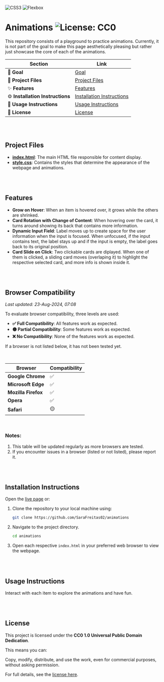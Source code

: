 ![CSS3](https://img.shields.io/badge/CSS3-%231572B6.svg?&style=flat&logo=css3&logoColor=white) ![Flexbox](https://img.shields.io/badge/Flexbox-1572B6?style=flat&logo=css3&logoColor=white)

# Animations ![License: CC0](https://img.shields.io/badge/License-CC0_1.0-lightgrey.svg)

This repository consists of a playground to practice animations. Currently, it is not part of the goal to make this page aesthetically pleasing but rather just showcase the core of each of the animations.

| Section                          | Link                                                    |
| -------------------------------- | ------------------------------------------------------- |
| 🎯 **Goal**                      | [Goal](#goal)                                           |
| 📁 **Project Files**             | [Project Files](#project-files)                         |
| ✨ **Features**                  | [Features](#features)                                   |
| ⚙️ **Installation Instructions** | [Installation Instructions](#installation-instructions) |
| 📝 **Usage Instructions**        | [Usage Instructions](#usage-instructions)               |
| 📜 **License**                   | [License](#license)                                     |

<br>
<br>

## Project Files

- **[index.html](index.html)**: The main HTML file responsible for content display.
- **[style.css](style.css)**: Contains the styles that determine the appearance of the webpage and animations.

<br>
<br>

## Features

- **Grow on Hover**: When an item is hovered over, it grows while the others are shrinked.
- **Card Rotation with Change of Content**: When hovering over the card, it turns around showing its back that contains more information.
- **Dynamic Input Field**: Label moves up to create space for the user information when the input is focused. When unfocused, if the input contains text, the label stays up and if the input is empty, the label goes back to its original position.
- **Card Slide on Click**: Two clickable cards are diplayed. When one of them is clicked, a sliding card moves (overlaping it) to highlight the respective selected card, and more info is shown inside it.  

<br>
<br>

## Browser Compatibility

_Last updated: 23-Aug-2024, 07:08_

To evaluate browser compatibility, three levels are used:

- **✅ Full Compatibility**: All features work as expected.
- **🟡 Partial Compatibility**: Some features work as expected.
- **❌ No Compatibility**: None of the features work as expected.

If a browser is not listed below, it has not been tested yet.

<br>

| **Browser**         | **Compatibility** |
| ------------------- | ----------------- |
| **Google Chrome**   | ✅                |
| **Microsoft Edge**  | ✅                |
| **Mozilla Firefox** | ✅                |
| **Opera**           | ✅                |
| **Safari**          | 🟡                |

<br>

### Notes:

1. This table will be updated regularly as more browsers are tested.
2. If you encounter issues in a browser (listed or not listed), please report it.

<br>
<br>

## Installation Instructions

Open the [live page](https://sarafreitas02.github.io/animations/) or:

1. Clone the repository to your local machine using:
   ```bash
   git clone https://github.com/SaraFreitas02/animations
   ```
2. Navigate to the project directory.
   ```bash
   cd animations
   ```
3. Open each respective `index.html` in your preferred web browser to view the webpage.

<br>
<br>

## Usage Instructions

Interact with each item to explore the animations and have fun.

<br>
<br>

## License

This project is licensed under the **CC0 1.0 Universal Public Domain Dedication**.

This means you can:

Copy, modify, distribute, and use the work, even for commercial purposes, without asking permission.

For full details, see the [license here](./LICENSE).
